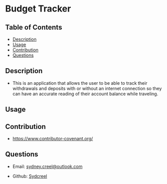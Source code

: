 # Budget Tracker

## Table of Contents 
* [Description](#description)
* [Usage](#usage)
* [Contribution](#contribution)
* [Questions](#questions)

## Description 
* This is an application that allows the user to be able to track their withdrawals and deposits with or without an internet connection so they can have an accurate reading of their account balance while traveling.

## Usage


## Contribution
* https://www.contributor-covenant.org/

## Questions
* Email: sydney.creel@outlook.com

* Github: [Sydcreel](https://github.com/Sydcreel)